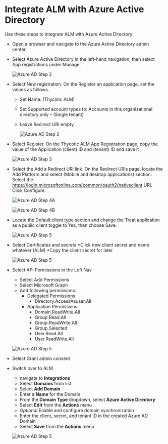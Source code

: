 [title]: # (Integrate Azure AD)
[tags]: # (Account Lifecycle Manager,ALM,Active Directory,Azure, Azure AD)
[priority]: # (5140)

# Integrate ALM with Azure Active Directory

Use these steps to integrate ALM with Azure Active Directory:

* Open a browser and navigate to the Azure Active Directory admin center.

* Select Azure Active Directory in the left-hand navigation, then select App registrations under Manage.

    ![Azure AD Step 2](images/azAD_1.png)

* Select New registration. On the Register an application page, set the values as follows.
    * Set Name: (Thycotic ALM)
    * Set Supported account types to: Accounts in this organizational directory only – (Single tenant)
    * Leave Redirect URI empty.

        ![Azure AD Step 2](images/azAD_2.png)

* Select Register. On the Thycotic ALM App Registration page, copy the value of the Application (client) ID and (tenant) ID and save it
 
    ![Azure AD Step 3](images/azAD_Register.png)

* Select the Add a Redirect URI link. On the Redirect URIs page, locate the Add Platform and select (Mobile and  desktop applications) section. Select the https://login.microsoftonline.com/common/oauth2/nativeclient URI. Click Configure.

    ![Azure AD Step 4A](images/azAD_3A.png)

    ![Azure AD Step 4B](images/azAD_4.png)

* Locate the Default client type section and change the Treat application as a public client toggle to Yes, then choose Save.

    ![Azure AD Step 5](images/azAD_3.png)

* Select Certificates and secrets
    *Click new client secret and name whatever (ALM)
    *Copy the client secret for later
 

    ![Azure AD Step 5](images/azAD_6.png)

* Select API Permissions in the Left Nav
    * Select Add Permissions
    * Select Microsoft Graph
    * Add following permissions:
        * Delegated Permissions
            * Directory.AccessAsuser.All
        * Application Permissions
            * Domain.ReadWrite.All
            * Group.Read.All
            * Group.ReadWrite.All
            * Group.Selected
            * User.Read.All
            * User.ReadWrite.All

    ![Azure AD Step 5](images/azAD_7.png)

* Select Grant admin consent

* Switch over to ALM
    * navigate to **Integrations**
    * Select **Domains** from list
    * Select **Add Domain**
    * Enter a **Name** for the Domain
    * From the **Domain Type** dropdown, select **Azure Active Directory**
    * Select **Edit** from the **Actions** menu
    * *Optional* Enable and configure domain synchronization
    * Enter the client, secret, and tenant ID in the created Azure AD Domain
    * Select **Save** from the **Actions** menu
 
    ![Azure AD Step 5](images/azAD_9.png)